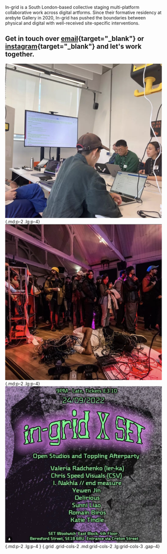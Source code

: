 In-grid is a South London-based collective staging multi-platform collaborative work across digital artforms. Since their formative residency at arebyte Gallery in 2020, In-grid has pushed the boundaries between physical and digital with well-received site-specific interventions. 

Get in touch over [email](mailto:ingridcollective@gmail.com){target="_blank"} or [instagram](https://www.instagram.com/in_grid___/){target="_blank"} and let's work together.
-


![servpub](/images/Servpub.png){.md:p-2 .lg:p-4}
![iklectik](/images/Iklectik.png){.md:p-2 .lg:p-4}
![set](/images/Set.png){.md:p-2 .lg:p-4 }
{.grid .grid-cols-2 .md:grid-cols-2 .lg:grid-cols-3 .gap-4}